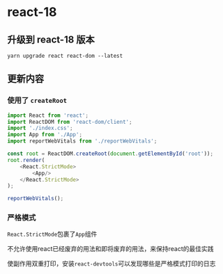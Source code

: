 # react-18

## 升级到 react-18 版本

```shell 
yarn upgrade react react-dom --latest
```

## 更新内容

### 使用了 `createRoot`

```javascript
import React from 'react';
import ReactDOM from 'react-dom/client';
import './index.css';
import App from './App';
import reportWebVitals from './reportWebVitals';

const root = ReactDOM.createRoot(document.getElementById('root'));
root.render(
    <React.StrictMode>
        <App/>
    </React.StrictMode>
);

reportWebVitals();
```

### 严格模式

`React.StrictMode`包裹了`App`组件

不允许使用react已经废弃的用法和即将废弃的用法，来保持react的最佳实践

使副作用双重打印，安装`react-devtools`可以发现哪些是严格模式打印的日志


